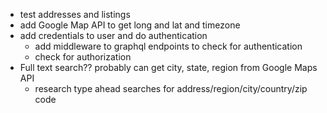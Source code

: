 - test addresses and listings
- add Google Map API to get long and lat and timezone
- add credentials to user and do authentication
  - add middleware to graphql endpoints to check for authentication
  - check for authorization
- Full text search?? probably can get city, state, region from Google Maps API
  - research type ahead searches for address/region/city/country/zip code
